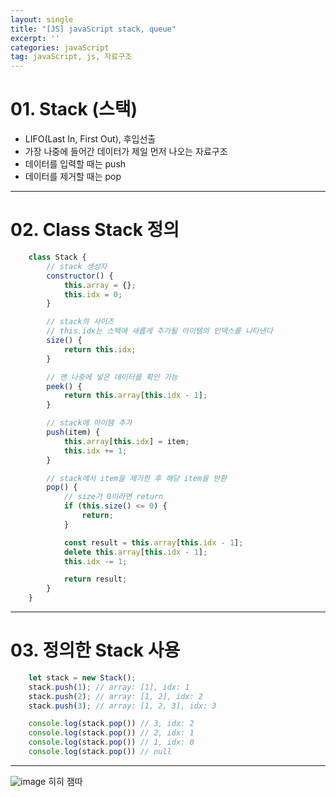 ```yaml
---
layout: single
title: "[JS] javaScript stack, queue"
excerpt: ''
categories: javaScript
tag: javaScript, js, 자료구조
---
```


# 01. Stack (스택)
- LIFO(Last In, First Out), 후입선출
- 가장 나중에 들어간 데이터가 제일 먼저 나오는 자료구조
- 데이터를 입력할 때는 push
- 데이터를 제거할 때는 pop

---

# 02. Class Stack 정의
```js
    class Stack {
        // stack 생성자
        constructor() {
            this.array = {};
            this.idx = 0;
        }

        // stack의 사이즈
        // this.idx는 스택에 새롭게 추가될 아이템의 인덱스를 나타낸다
        size() {
            return this.idx;
        }

        // 맨 나중에 넣은 데이터를 확인 가능
        peek() {
            return this.array[this.idx - 1];
        }

        // stack에 아이템 추가
        push(item) {
            this.array[this.idx] = item;
            this.idx += 1;
        }

        // stack에서 item을 제거한 후 해당 item을 반환
        pop() {
            // size가 0이라면 return
            if (this.size() <= 0) {
                return;
            }

            const result = this.array[this.idx - 1];
            delete this.array[this.idx - 1];
            this.idx -= 1;

            return result;
        }
    }
```

---

# 03. 정의한 Stack 사용
```js
    let stack = new Stack();
    stack.push(1); // array: [1], idx: 1
    stack.push(2); // array: [1, 2], idx: 2
    stack.push(3); // array: [1, 2, 3], idx: 3

    console.log(stack.pop()) // 3, idx: 2
    console.log(stack.pop()) // 2, idx: 1
    console.log(stack.pop()) // 1, idx: 0
    console.log(stack.pop()) // null
```

---

![image](https://user-images.githubusercontent.com/87356533/176677603-e365a7c2-79d8-4646-b37b-4ac3fbcd6788.png)
히히 잼따